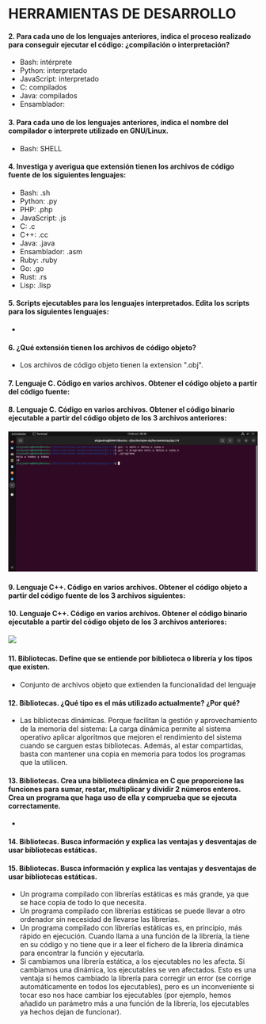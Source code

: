 # HERRAMIENTAS DE DESARROLLO

#### 2. Para cada uno de los lenguajes anteriores, indica el proceso realizado  para conseguir ejecutar el código: ¿compilación o interpretación?

- Bash: intérprete
- Python: interpretado
- JavaScript: interpretado
- C: compilados
- Java: compilados
- Ensamblador:



#### 3. Para cada uno de los lenguajes anteriores, indica el nombre del compilador o interprete utilizado en GNU/Linux.

- Bash: SHELL



#### 4. Investiga y averigua que extensión tienen los archivos de código fuente de los siguientes lenguajes:

- Bash: .sh
- Python: .py
- PHP: .php
- JavaScript: .js
- C: .c
- C++: .cc
- Java: .java
- Ensamblador: .asm
- Ruby: .ruby
- Go: .go
- Rust: .rs 
- Lisp: .lisp



#### 5. Scripts ejecutables para los lenguajes interpretados. Edita los scripts para los siguientes lenguajes:

- 



#### 6. ¿Qué extensión tienen los archivos de código objeto?

- Los archivos de código objeto tienen la extension ".obj".



#### 7. Lenguaje C. Código en varios archivos. Obtener el código objeto a partir del código fuente:

#### 8. Lenguaje C. Código en varios archivos. Obtener el código binario  ejecutable a partir del código objeto de los 3 archivos anteriores:

<img src="Tema 2/Herramientas de Desarrollo/cap-ej7.png">

#### 9. Lenguaje C++. Código en varios archivos. Obtener el código objeto a partir del código fuente de los 3 archivos siguientes:

#### 10. Lenguaje C++. Código en varios archivos. Obtener el código binario  ejecutable a partir del código objeto de los 3 archivos anteriores:

<img src="/home/alejandro/Escritorio/en-ds/herramientas/cap-ej9.png">



#### 11. Bibliotecas. Define que se entiende por biblioteca o librería y los tipos que existen.

- Conjunto de archivos objeto que extienden la funcionalidad del lenguaje



#### 12. Bibliotecas. ¿Qué tipo es el más utilizado actualmente? ¿Por qué?

- Las bibliotecas dinámicas. Porque facilitan la gestión y aprovechamiento de la memoria del sistema: La carga dinámica permite al sistema operativo aplicar algoritmos que  mejoren el rendimiento del sistema cuando se carguen estas bibliotecas.  Además, al estar compartidas, basta con mantener una copia en memoria  para todos los programas que la utilicen.

  

#### 13. Bibliotecas. Crea una biblioteca dinámica en C que proporcione las  funciones para sumar, restar, multiplicar y dividir 2 números enteros. Crea un programa que haga uso de ella y comprueba que se ejecuta  correctamente.

- 



#### 14. Bibliotecas. Busca información y explica las ventajas y desventajas de usar bibliotecas estáticas.

#### 15. Bibliotecas. Busca información y explica las ventajas y desventajas de usar bibliotecas estáticas.

- Un programa compilado con librerías estáticas es más grande, ya que se hace copia de todo lo que necesita.
- Un programa compilado con librerías estáticas se puede llevar a otro ordenador sin necesidad de llevarse las librerías.
- Un programa compilado con librerías estáticas es, en principio, más rápido en ejecución. Cuando llama a una función de la librería, la tiene en su código y no tiene que ir a leer el fichero de la librería dinámica para encontrar la función y ejecutarla.
- Si cambiamos una librería estática, a los ejecutables no les afecta. Si cambiamos una dinámica, los ejecutables se ven afectados. Esto es una ventaja si hemos cambiado la librería para corregir un error (se corrige automáticamente en todos los ejecutables), pero es un inconveniente si tocar eso nos hace cambiar los ejecutables (por ejemplo, hemos añadido un parámetro más a una función de la librería, los ejecutables ya hechos dejan de funcionar).
